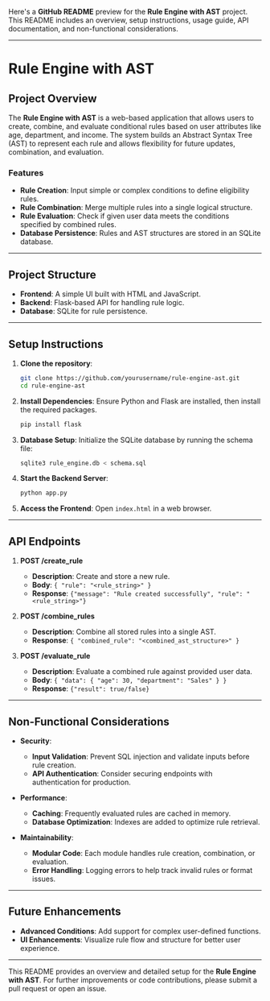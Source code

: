 Here's a **GitHub README** preview for the **Rule Engine with AST** project. This README includes an overview, setup instructions, usage guide, API documentation, and non-functional considerations.

---

# Rule Engine with AST

## Project Overview

The **Rule Engine with AST** is a web-based application that allows users to create, combine, and evaluate conditional rules based on user attributes like age, department, and income. The system builds an Abstract Syntax Tree (AST) to represent each rule and allows flexibility for future updates, combination, and evaluation.

### Features
- **Rule Creation**: Input simple or complex conditions to define eligibility rules.
- **Rule Combination**: Merge multiple rules into a single logical structure.
- **Rule Evaluation**: Check if given user data meets the conditions specified by combined rules.
- **Database Persistence**: Rules and AST structures are stored in an SQLite database.

---

## Project Structure
- **Frontend**: A simple UI built with HTML and JavaScript.
- **Backend**: Flask-based API for handling rule logic.
- **Database**: SQLite for rule persistence.

---

## Setup Instructions

1. **Clone the repository**:
   ```bash
   git clone https://github.com/yourusername/rule-engine-ast.git
   cd rule-engine-ast
   ```

2. **Install Dependencies**:
   Ensure Python and Flask are installed, then install the required packages.
   ```bash
   pip install flask
   ```

3. **Database Setup**:
   Initialize the SQLite database by running the schema file:
   ```bash
   sqlite3 rule_engine.db < schema.sql
   ```

4. **Start the Backend Server**:
   ```bash
   python app.py
   ```

5. **Access the Frontend**:
   Open `index.html` in a web browser.

---

## API Endpoints

1. **POST /create_rule**
   - **Description**: Create and store a new rule.
   - **Body**: `{ "rule": "<rule_string>" }`
   - **Response**: `{"message": "Rule created successfully", "rule": "<rule_string>"}`

2. **POST /combine_rules**
   - **Description**: Combine all stored rules into a single AST.
   - **Response**: `{ "combined_rule": "<combined_ast_structure>" }`

3. **POST /evaluate_rule**
   - **Description**: Evaluate a combined rule against provided user data.
   - **Body**: `{ "data": { "age": 30, "department": "Sales" } }`
   - **Response**: `{"result": true/false}`

---

## Non-Functional Considerations

- **Security**:
  - **Input Validation**: Prevent SQL injection and validate inputs before rule creation.
  - **API Authentication**: Consider securing endpoints with authentication for production.

- **Performance**:
  - **Caching**: Frequently evaluated rules are cached in memory.
  - **Database Optimization**: Indexes are added to optimize rule retrieval.

- **Maintainability**:
  - **Modular Code**: Each module handles rule creation, combination, or evaluation.
  - **Error Handling**: Logging errors to help track invalid rules or format issues.

---

## Future Enhancements

- **Advanced Conditions**: Add support for complex user-defined functions.
- **UI Enhancements**: Visualize rule flow and structure for better user experience.

---

This README provides an overview and detailed setup for the **Rule Engine with AST**. For further improvements or code contributions, please submit a pull request or open an issue. 

